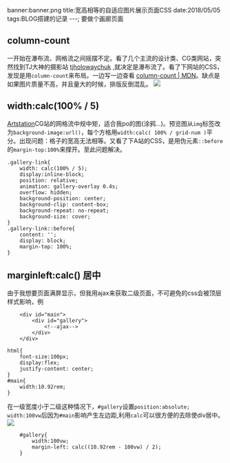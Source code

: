 banner:banner.png
title:宽高相等的自适应图片展示页面CSS
date:2018/05/05
tags:BLOG搭建的记录
---;
要做个画廊页面
## column-count
一开始在瀑布流、网格流之间摇摆不定。看了几个主流的设计类、CG类网站，突然找到TJ大神的摄影站 [tjholowaychuk](http://tjholowaychuk.com) ,就决定是瀑布流了。看了下网站的CSS，发现是用`column-count`来布局。一边写一边查看 [column-count | MDN](https://developer.mozilla.org/en-US/docs/Web/CSS/column-count)。缺点是如果图片质量不高，并且量大的时候，排版反倒混乱。
![](140327.png)
## width:calc(100% / 5)
[Artstation](https://www.artstation.com)CG站的网格流中规中矩，适合我po的图(涂鸦...)。预览图从`img`标签改为`background-image:url()`，每个方格用`width:calc( 100% / grid-num )`平分。出现问题：格子的宽高无法相等。又看了下A站的CSS，是用伪元素`::before`的`margin-top:100%`来撑开。至此问题解决。
```
.gallery-link{
    width: calc(100% / 5);
    display:inline-block;
    position: relative;
    animation: gallery-overlay 0.4s;
    overflow: hidden;
    background-position: center;
    background-clip: content-box;
    background-repeat: no-repeat;
    background-size: cover;
}
.gallery-link::before{
    content: '';
    display: block;
    margin-top: 100%;
}
```
## marginleft:calc() 居中
由于我想要页面满屏显示，但我用ajax来获取二级页面，不可避免的css会被顶层样式影响，例
```
    <div id="main">
        <div id="gallery">
            <!--ajax-->
        </div>
    </div>
```

```
html{
    font-size:100px;
    display:flex;
    justify-content: center;
}
#main{
    width:10.92rem;
}
```
在一级宽度小于二级这种情况下，`#gallery`设置`position:absolute; width:100vw`后因为`#main`影响产生左边距,利用`calc`可以很方便的去除使div居中。
![](calc.jpg)
```
    #gallery{
        width:100vw;
        margin-left: calc((10.92rem - 100vw) / 2); 
    }
```
